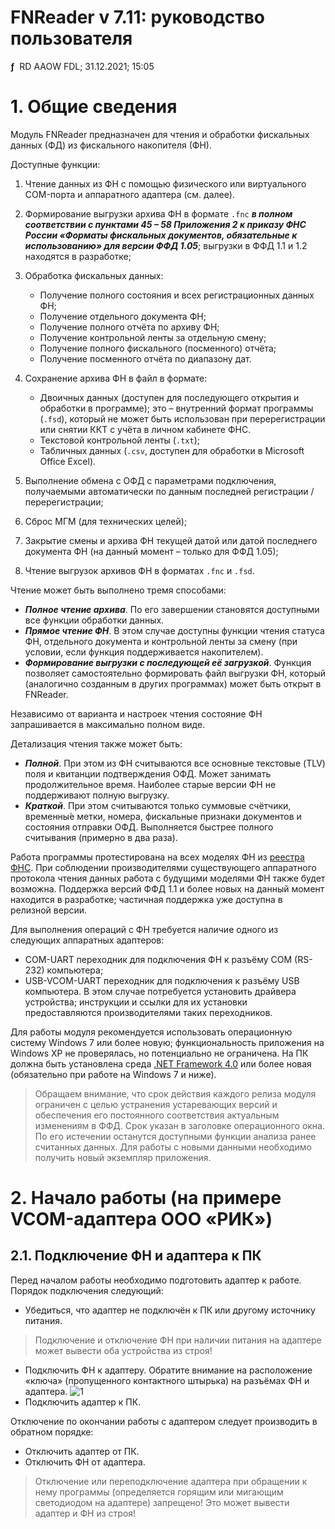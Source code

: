# FNReader v 7.11: руководство пользователя
**ƒ** &nbsp;RD AAOW FDL; 31.12.2021; 15:05

# 1. Общие сведения

Модуль FNReader предназначен для чтения и обработки фискальных данных (ФД) из фискального накопителя (ФН).

Доступные функции:

1. Чтение данных из ФН с помощью физического или виртуального COM-порта и аппаратного адаптера (см. далее).

2. Формирование выгрузки архива ФН в формате ```.fnc``` ***в полном соответствии с пунктами 45 – 58 Приложения 2 к приказу
ФНС России «Форматы фискальных документов, обязательные к использованию» для версии ФФД 1.05***; выгрузки в ФФД 1.1 и 1.2
находятся в разработке;

3. Обработка фискальных данных:
    - Получение полного состояния и всех регистрационных данных ФН;
    - Получение отдельного документа ФН;
    - Получение полного отчёта по архиву ФН;
    - Получение контрольной ленты за отдельную смену;
    - Получение полного фискального (посменного) отчёта;
    - Получение посменного отчёта по диапазону дат.

4. Сохранение архива ФН в файл в формате:
    - Двоичных данных (доступен для последующего открытия и обработки в программе); это – внутренний формат программы (```.fsd```),
который не может быть использован при перерегистрации или снятии ККТ с учёта в личном кабинете ФНС.
    - Текстовой контрольной ленты (```.txt```);
    - Табличных данных (```.csv```, доступен для обработки в Microsoft Office Excel).

5. Выполнение обмена с ОФД с параметрами подключения, получаемыми автоматически по данным последней регистрации / перерегистрации;

6. Сброс МГМ (для технических целей);

7. Закрытие смены и архива ФН текущей датой или датой последнего документа ФН (на данный момент – только для ФФД 1.05);

8. Чтение выгрузок архивов ФН в форматах ```.fnc``` и ```.fsd```.

Чтение может быть выполнено тремя способами:
- ***Полное чтение архива***. По его завершении становятся доступными все функции обработки данных.
- ***Прямое чтение ФН***. В этом случае доступны функции чтения статуса ФН, отдельного документа
и контрольной ленты за смену (при условии, если функция поддерживается накопителем).
- ***Формирование выгрузки с последующей её загрузкой***. Функция позволяет самостоятельно формировать
файл выгрузки ФН, который (аналогично созданным в других программах) может быть открыт в FNReader.

Независимо от варианта и настроек чтения состояние ФН запрашивается в максимально полном виде.

Детализация чтения также может быть:
- ***Полной***. При этом из ФН считываются все основные текстовые (TLV) поля и квитанции подтверждения ОФД.
Может занимать продолжительное время. Наиболее старые версии ФН не поддерживают полную выгрузку.
- ***Краткой***. При этом считываются только суммовые счётчики, временны́е метки, номера, фискальные признаки
документов и состояния отправки ОФД. Выполняется быстрее полного считывания (примерно в два раза).

Работа программы протестирована на всех моделях ФН из [реестра ФНС](https://www.nalog.gov.ru/rn77/related_activities/registries/reestr_fiscal/).
При соблюдении производителями существующего аппаратного протокола чтения данных работа с будущими моделями ФН также будет возможна.
Поддержка версий ФФД 1.1 и более новых на данный момент находится в разработке; частичная поддержка уже доступна в релизной версии.

Для выполнения операций с ФН требуется наличие одного из следующих аппаратных адаптеров:
- COM-UART переходник для подключения ФН к разъёму COM (RS-232) компьютера;
- USB-VCOM-UART переходник для подключения к разъёму USB компьютера. В этом случае потребуется установить драйвера устройства;
инструкции и ссылки для их установки предоставляются производителями таких переходников.

Для работы модуля рекомендуется использовать операционную систему Windows 7 или более новую; функциональность приложения
на Windows XP не проверялась, но потенциально не ограничена. На ПК должна быть установлена среда
[.NET Framework 4.0](https://www.microsoft.com/ru-ru/download/details.aspx?id=17718) или более новая (обязательно при работе на Windows 7 и ниже).

> Обращаем внимание, что срок действия каждого релиза модуля ограничен с целью устранения устаревающих версий и обеспечения
> его постоянного соответствия актуальным изменениям в ФФД. Срок указан в заголовке операционного окна. По его истечении
> останутся доступными функции анализа ранее считанных данных. Для работы с новыми данными необходимо получить новый экземпляр приложения.

#

# 2. Начало работы (на примере VCOM-адаптера ООО «РИК»)

## 2.1. Подключение ФН и адаптера к ПК

Перед началом работы необходимо подготовить адаптер к работе. Порядок подключения следующий:
- Убедиться, что адаптер не подключён к ПК или другому источнику питания.
> Подключение и отключение ФН при наличии питания на адаптере может вывести оба устройства из строя!
- Подключить ФН к адаптеру. Обратите внимание на расположение «ключа» (пропущенного контактного штырька) на разъёмах ФН и адаптера.
![1](https://user-images.githubusercontent.com/20893717/147804111-d7dd3e6e-2cac-4ace-b6e6-ad6b7ccb2eae.png)
- Подключить адаптер к ПК.

Отключение по окончании работы с адаптером следует производить в обратном порядке:
- Отключить адаптер от ПК.
- Отключить ФН от адаптера.
> Отключение или переподключение адаптера при обращении к нему программы (определяется горящим или мигающим светодиодом
> на адаптере) запрещено! Это может вывести адаптер и ФН из строя!
